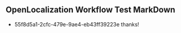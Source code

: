 ## OpenLocalization Workflow Test MarkDown
* 55f8d5a1-2cfc-479e-9ae4-eb43ff39223e 
thanks!<!--HONumber=Mar16_HO4-->
